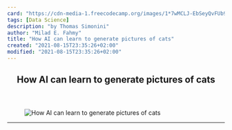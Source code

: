 ```yaml
---
card: "https://cdn-media-1.freecodecamp.org/images/1*7wMCLJ-EbSeyQvFUb9zVbA.png"
tags: [Data Science]
description: "by Thomas Simonini"
author: "Milad E. Fahmy"
title: "How AI can learn to generate pictures of cats"
created: "2021-08-15T23:35:26+02:00"
modified: "2021-08-15T23:35:26+02:00"
---
```

<div class="site-wrapper">
<main id="site-main" class="site-main outer">
<div class="inner">
<article class="post-full post tag-data-science tag-programming tag-tensorflow tag-machine-learning tag-tech ">
<header class="post-full-header">
<h1 class="post-full-title">How AI can learn to generate pictures of cats</h1>
</header>
<figure class="post-full-image">
<picture>
<source media="(max-width: 700px)" sizes="1px" srcset="data:image/gif;base64,R0lGODlhAQABAIAAAAAAAP///yH5BAEAAAAALAAAAAABAAEAAAIBRAA7 1w">
<source media="(min-width: 701px)" sizes="(max-width: 800px) 400px,
(max-width: 1170px) 700px,
1400px" srcset="https://cdn-media-1.freecodecamp.org/images/1*7wMCLJ-EbSeyQvFUb9zVbA.png 300w,
https://cdn-media-1.freecodecamp.org/images/1*7wMCLJ-EbSeyQvFUb9zVbA.png 600w,
https://cdn-media-1.freecodecamp.org/images/1*7wMCLJ-EbSeyQvFUb9zVbA.png 1000w,
https://cdn-media-1.freecodecamp.org/images/1*7wMCLJ-EbSeyQvFUb9zVbA.png 2000w">
<img onerror="this.style.display='none'" src="https://cdn-media-1.freecodecamp.org/images/1*7wMCLJ-EbSeyQvFUb9zVbA.png" alt="How AI can learn to generate pictures of cats">
</picture>
</figure>
<section class="post-full-content">
<div class="post-content medium-migrated-article">
</div>
<hr>
</section>
</article>
</div>
</main>
</div>
<!-- Google Tag Manager (noscript) -->
<!-- End Google Tag Manager (noscript) -->
